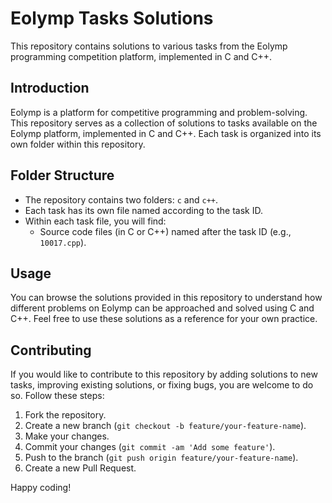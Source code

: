 # Eolymp Tasks Solutions

This repository contains solutions to various tasks from the Eolymp programming competition platform, implemented in C and C++.

## Introduction

Eolymp is a platform for competitive programming and problem-solving. This repository serves as a collection of solutions to tasks available on the Eolymp platform, implemented in C and C++. Each task is organized into its own folder within this repository.

## Folder Structure

- The repository contains two folders: `c` and `c++`.
- Each task has its own file named according to the task ID.
- Within each task file, you will find:
  - Source code files (in C or C++) named after the task ID (e.g., `10017.cpp`).

## Usage

You can browse the solutions provided in this repository to understand how different problems on Eolymp can be approached and solved using C and C++. Feel free to use these solutions as a reference for your own practice.

## Contributing

If you would like to contribute to this repository by adding solutions to new tasks, improving existing solutions, or fixing bugs, you are welcome to do so. Follow these steps:

1. Fork the repository.
2. Create a new branch (`git checkout -b feature/your-feature-name`).
3. Make your changes.
4. Commit your changes (`git commit -am 'Add some feature'`).
5. Push to the branch (`git push origin feature/your-feature-name`).
6. Create a new Pull Request.

Happy coding!
